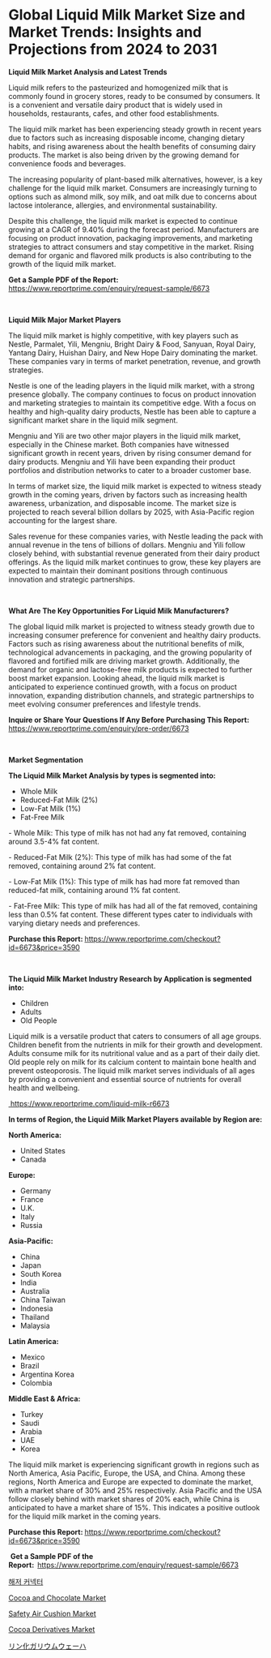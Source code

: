 <p><h1>Global Liquid Milk Market Size and Market Trends: Insights and Projections from 2024 to 2031</h1></p><p><strong>Liquid Milk Market Analysis and Latest Trends</strong></p>
<p><p>Liquid milk refers to the pasteurized and homogenized milk that is commonly found in grocery stores, ready to be consumed by consumers. It is a convenient and versatile dairy product that is widely used in households, restaurants, cafes, and other food establishments.</p><p>The liquid milk market has been experiencing steady growth in recent years due to factors such as increasing disposable income, changing dietary habits, and rising awareness about the health benefits of consuming dairy products. The market is also being driven by the growing demand for convenience foods and beverages.</p><p>The increasing popularity of plant-based milk alternatives, however, is a key challenge for the liquid milk market. Consumers are increasingly turning to options such as almond milk, soy milk, and oat milk due to concerns about lactose intolerance, allergies, and environmental sustainability.</p><p>Despite this challenge, the liquid milk market is expected to continue growing at a CAGR of 9.40% during the forecast period. Manufacturers are focusing on product innovation, packaging improvements, and marketing strategies to attract consumers and stay competitive in the market. Rising demand for organic and flavored milk products is also contributing to the growth of the liquid milk market.</p></p>
<p><strong>Get a Sample PDF of the Report:&nbsp;</strong> <a href="https://www.reportprime.com/enquiry/request-sample/6673">https://www.reportprime.com/enquiry/request-sample/6673</a></p>
<p>&nbsp;</p>
<p><strong>Liquid Milk Major Market Players</strong></p>
<p><p>The liquid milk market is highly competitive, with key players such as Nestle, Parmalet, Yili, Mengniu, Bright Dairy & Food, Sanyuan, Royal Dairy, Yantang Dairy, Huishan Dairy, and New Hope Dairy dominating the market. These companies vary in terms of market penetration, revenue, and growth strategies.</p><p>Nestle is one of the leading players in the liquid milk market, with a strong presence globally. The company continues to focus on product innovation and marketing strategies to maintain its competitive edge. With a focus on healthy and high-quality dairy products, Nestle has been able to capture a significant market share in the liquid milk segment.</p><p>Mengniu and Yili are two other major players in the liquid milk market, especially in the Chinese market. Both companies have witnessed significant growth in recent years, driven by rising consumer demand for dairy products. Mengniu and Yili have been expanding their product portfolios and distribution networks to cater to a broader customer base.</p><p>In terms of market size, the liquid milk market is expected to witness steady growth in the coming years, driven by factors such as increasing health awareness, urbanization, and disposable income. The market size is projected to reach several billion dollars by 2025, with Asia-Pacific region accounting for the largest share.</p><p>Sales revenue for these companies varies, with Nestle leading the pack with annual revenue in the tens of billions of dollars. Mengniu and Yili follow closely behind, with substantial revenue generated from their dairy product offerings. As the liquid milk market continues to grow, these key players are expected to maintain their dominant positions through continuous innovation and strategic partnerships.</p></p>
<p>&nbsp;</p>
<p><strong>What Are The Key Opportunities For Liquid Milk Manufacturers?</strong></p>
<p><p>The global liquid milk market is projected to witness steady growth due to increasing consumer preference for convenient and healthy dairy products. Factors such as rising awareness about the nutritional benefits of milk, technological advancements in packaging, and the growing popularity of flavored and fortified milk are driving market growth. Additionally, the demand for organic and lactose-free milk products is expected to further boost market expansion. Looking ahead, the liquid milk market is anticipated to experience continued growth, with a focus on product innovation, expanding distribution channels, and strategic partnerships to meet evolving consumer preferences and lifestyle trends.</p></p>
<p><strong>Inquire or Share Your Questions If Any Before Purchasing This Report:</strong> <a href="https://www.reportprime.com/enquiry/pre-order/6673">https://www.reportprime.com/enquiry/pre-order/6673</a></p>
<p>&nbsp;</p>
<p><strong>Market Segmentation</strong></p>
<p><strong>The Liquid Milk Market Analysis by types is segmented into:</strong></p>
<p><ul><li>Whole Milk</li><li>Reduced-Fat Milk (2%)</li><li>Low-Fat Milk (1%)</li><li>Fat-Free Milk</li></ul></p>
<p><p>- Whole Milk: This type of milk has not had any fat removed, containing around 3.5-4% fat content.</p><p>- Reduced-Fat Milk (2%): This type of milk has had some of the fat removed, containing around 2% fat content.</p><p>- Low-Fat Milk (1%): This type of milk has had more fat removed than reduced-fat milk, containing around 1% fat content.</p><p>- Fat-Free Milk: This type of milk has had all of the fat removed, containing less than 0.5% fat content. These different types cater to individuals with varying dietary needs and preferences.</p></p>
<p><strong>Purchase this Report:&nbsp;</strong><a href="https://www.reportprime.com/checkout?id=6673&price=3590">https://www.reportprime.com/checkout?id=6673&price=3590</a></p>
<p>&nbsp;</p>
<p><strong>The Liquid Milk Market Industry Research by Application is segmented into:</strong></p>
<p><ul><li>Children</li><li>Adults</li><li>Old People</li></ul></p>
<p><p>Liquid milk is a versatile product that caters to consumers of all age groups. Children benefit from the nutrients in milk for their growth and development. Adults consume milk for its nutritional value and as a part of their daily diet. Old people rely on milk for its calcium content to maintain bone health and prevent osteoporosis. The liquid milk market serves individuals of all ages by providing a convenient and essential source of nutrients for overall health and wellbeing.</p></p>
<p><a href="https://www.reportprime.com/liquid-milk-r6673">&nbsp;https://www.reportprime.com/liquid-milk-r6673</a></p>
<p><strong>In terms of Region, the Liquid Milk Market Players available by Region are:</strong></p>
<p>
    <p> <strong> North America: </strong>
        <ul>
            <li>United States</li>
            <li>Canada</li>
        </ul>
        </p> 
    <p> <strong> Europe: </strong>
        <ul>
            <li>Germany</li>
            <li>France</li>
            <li>U.K.</li>
            <li>Italy</li>
            <li>Russia</li>
        </ul>
        </p> 
    <p> <strong> Asia-Pacific: </strong>
        <ul>
            <li>China</li>
            <li>Japan</li>
            <li>South Korea</li>
            <li>India</li>
            <li>Australia</li>
            <li>China Taiwan</li>
            <li>Indonesia</li>
            <li>Thailand</li>
            <li>Malaysia</li>
        </ul>
        </p> 
    <p> <strong> Latin America: </strong>
        <ul>
            <li>Mexico</li>
            <li>Brazil</li>
            <li>Argentina Korea</li>
            <li>Colombia</li>
        </ul>
        </p> 
    <p> <strong> Middle East & Africa: </strong>
        <ul>
            <li>Turkey</li>
            <li>Saudi</li>
            <li>Arabia</li>
            <li>UAE</li>
            <li>Korea</li>
        </ul>
    </p>
    </p>
<p><p>The liquid milk market is experiencing significant growth in regions such as North America, Asia Pacific, Europe, the USA, and China. Among these regions, North America and Europe are expected to dominate the market, with a market share of 30% and 25% respectively. Asia Pacific and the USA follow closely behind with market shares of 20% each, while China is anticipated to have a market share of 15%. This indicates a positive outlook for the liquid milk market in the coming years.</p></p>
<p><strong>Purchase this Report: </strong><a href="https://www.reportprime.com/checkout?id=6673&price=3590">https://www.reportprime.com/checkout?id=6673&price=3590</a></p>
<p>&nbsp;<strong>Get a Sample PDF of the Report:&nbsp;&nbsp;</strong><a href="https://www.reportprime.com/enquiry/request-sample/6673">https://www.reportprime.com/enquiry/request-sample/6673</a></p>
<p><strong></strong></p>
<p><p><a href="https://github.com/vanessagrant665567/Market-Research-Report-List-1/blob/main/587103571711.md">해저 커넥터</a></p><p><a href="https://github.com/brentleyjimmiealvaradoz4l1rea/Market-Research-Report-List-2/blob/main/cocoa-and-chocolate-market.md">Cocoa and Chocolate Market</a></p><p><a href="https://issuu.com/reportprime-2/docs/safety-air-cushion-market-size-2030.pptx">Safety Air Cushion Market</a></p><p><a href="https://github.com/Angelnienowdseej3e45z3p8c/Market-Research-Report-List-2/blob/main/cocoa-derivatives-market.md">Cocoa Derivatives Market</a></p><p><a href="https://github.com/vlcostes/Market-Research-Report-List-1/blob/main/927612475412.md">リン化ガリウムウェーハ</a></p></p>